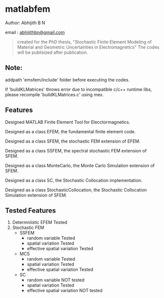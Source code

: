 # matlabfem
Author: Abhijith B N

email : abhijithbn@gmail.com
> created for the PhD thesis, "Stochastic Finite Element Modeling of Material and Geometric Uncertainties in Electromagnetics"
> The codes will be publisized after publication.

Note:
-------------------------------------- 
addpath 'emsfem/include' folder before executing the codes.

If 'buildKLMatrices' throws error due to incompatible c/c++ runtime libs, please recompile 'buildKLMatrices.c' using mex.

Features
------------------------------------
Designed MATLAB Finite Element Tool for Elecctormagnetics.

Designed as a class EFEM, the fundamental finite element code.

Designed as a class SFEM, the stochastic FEM extension of EFEM.

Designed as a class SSFEM, the spectral stochastic FEM extension of SFEM.

Designed as a class MonteCarlo, the Monte Carlo Simulation extension of SFEM.

Designed as a class SC, the Stochastic Collocation implementation.

Designed as a class StochasticCollocation, the Stochastic Collocation Simulation extension of SFEM.

Tested Features
------------------
1. Determniistic EFEM								Tested
2. Stochastic FEM
	* SSFEM
		- random variable						Tested
		- spatial variation						Tested
		- effective spatial variation					Tested
	* MCS
		- random variable						Tested	
		- spatial variation						Tested
		- effective spatial variation					Tested
	* SC
		- random variable						NOT tested
		- spatial variation						Tested
		- effective spatial variation					NOT tested	
